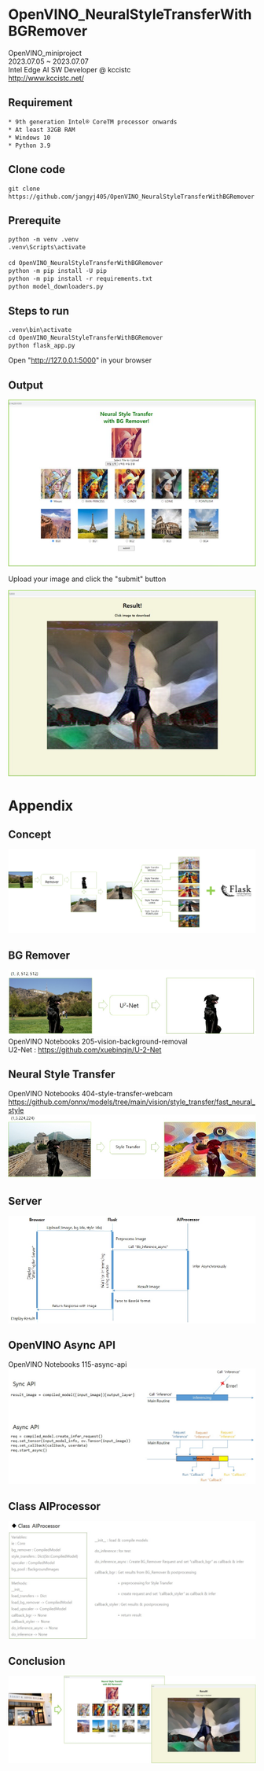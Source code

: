# OpenVINO_NeuralStyleTransferWithBGRemover
 OpenVINO_miniproject<br>
2023.07.05 ~ 2023.07.07<br>
Intel Edge AI SW Developer @ kccistc<br>
http://www.kccistc.net/

## Requirement

```
* 9th generation Intel® CoreTM processor onwards
* At least 32GB RAM
* Windows 10
* Python 3.9
```

## Clone code

```shell
git clone https://github.com/jangyj405/OpenVINO_NeuralStyleTransferWithBGRemover
```

## Prerequite

```shell
python -m venv .venv
.venv\Scripts\activate

cd OpenVINO_NeuralStyleTransferWithBGRemover
python -m pip install -U pip
python -m pip install -r requirements.txt
python model_downloaders.py
```

## Steps to run

```shell
.venv\bin\activate
cd OpenVINO_NeuralStyleTransferWithBGRemover
python flask_app.py
```
Open "http://127.0.0.1:5000" in your browser
## Output

![./figures/output0.jpg](./figures/output0.jpg)

Upload your image and click the "submit" button

![./figures/output1.jpg](./figures/output1.jpg)

# Appendix
## Concept
![figures/concept.jpg](figures/concept.jpg)

## BG Remover
![figures/bg_remover.jpg](figures/bg_remover.jpg)
OpenVINO Notebooks 205-vision-background-removal<br>
U2-Net : https://github.com/xuebinqin/U-2-Net

## Neural Style Transfer
OpenVINO Notebooks 404-style-transfer-webcam<br>
https://github.com/onnx/models/tree/main/vision/style_transfer/fast_neural_style
![figures/neural_style_transfer.jpg](figures/neural_style_transfer.jpg)

## Server
![figures/server.jpg](figures/server.jpg)

## OpenVINO Async API
OpenVINO Notebooks 115-async-api
![figures/async_api.jpg](figures/async_api.jpg)

## Class AIProcessor
![figures/ai_processor.jpg](figures/ai_processor.jpg)

## Conclusion
![figures/conclusion.jpg](figures/conclusion.jpg)